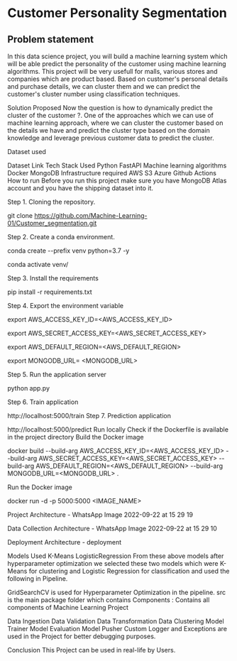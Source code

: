 # Customer Personality Segmentation

## Problem statement

In this data science project, you will build a machine learning system which will be able predict the personality of the customer using machine learning algorithms. This project will be very usefull for malls, various stores and companies which are product based. Based on customer's personal details and purchase details, we can cluster them and we can predict the customer's cluster number using classification techniques.


Solution Proposed
Now the question is how to dynamically predict the cluster of the customer ?. One of the approaches which we can use of machine learning approach, where we can cluster the customer based on the details we have and predict the cluster type based on the domain knowledge and leverage previous customer data to predict the cluster.

Dataset used

Dataset Link
Tech Stack Used
Python
FastAPI
Machine learning algorithms
Docker
MongoDB
Infrastructure required
AWS S3
Azure
Github Actions
How to run
Before you run this project make sure you have MongoDB Atlas account and you have the shipping dataset into it.

Step 1. Cloning the repository.


git clone https://github.com/Machine-Learning-01/Customer_segmentation.git

Step 2. Create a conda environment.


conda create --prefix venv python=3.7 -y


conda activate venv/

Step 3. Install the requirements


pip install -r requirements.txt

Step 4. Export the environment variable

export AWS_ACCESS_KEY_ID=<AWS_ACCESS_KEY_ID>


export AWS_SECRET_ACCESS_KEY=<AWS_SECRET_ACCESS_KEY>


export AWS_DEFAULT_REGION=<AWS_DEFAULT_REGION>


export MONGODB_URL= <MONGODB_URL>

Step 5. Run the application server


python app.py

Step 6. Train application

http://localhost:5000/train
Step 7. Prediction application

http://localhost:5000/predict
Run locally
Check if the Dockerfile is available in the project directory
Build the Docker image

docker build --build-arg AWS_ACCESS_KEY_ID=<AWS_ACCESS_KEY_ID> --build-arg AWS_SECRET_ACCESS_KEY=<AWS_SECRET_ACCESS_KEY> --build-arg AWS_DEFAULT_REGION=<AWS_DEFAULT_REGION> --build-arg MONGODB_URL=<MONGODB_URL> . 

Run the Docker image

docker run -d -p 5000:5000 <IMAGE_NAME>

Project Architecture -
WhatsApp Image 2022-09-22 at 15 29 19

Data Collection Architecture -
WhatsApp Image 2022-09-22 at 15 29 10

Deployment Architecture -
deployment

Models Used
K-Means
LogisticRegression
From these above models after hyperparameter optimization we selected these two models which were K-Means for clustering and Logistic Regression for classification and used the following in Pipeline.

GridSearchCV is used for Hyperparameter Optimization in the pipeline.
src is the main package folder which contains
Components : Contains all components of Machine Learning Project

Data Ingestion
Data Validation
Data Transformation
Data Clustering
Model Trainer
Model Evaluation
Model Pusher
Custom Logger and Exceptions are used in the Project for better debugging purposes.

Conclusion
This Project can be used in real-life by Users.
